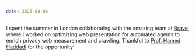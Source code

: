 ```yaml
---
date: 2025-08-06
---
```


I spent the summer in London collaborating with the amazing team at [Brave](https://brave.com/), where I worked on optimizing web presentation for automated agents to enrich privacy web measurement and crawling. Thankful to [Prof. Hamed Haddadi](https://profiles.imperial.ac.uk/h.haddadi) for the opportunity!
